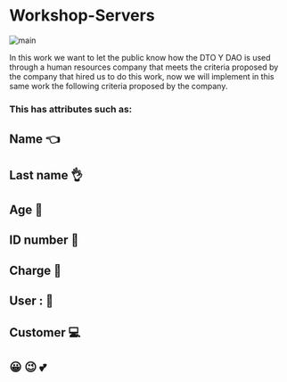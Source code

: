 # Workshop-Servers

![main](https://www.hrconnect.cl/wp-content/uploads/2019/02/1.jpg)

In this work we want to let the public know how the DTO Y DAO is used through a human resources company that meets the criteria proposed by the company that hired us to do this work, now we will implement in this same work the following criteria proposed by the company. 

### This has attributes such as:
## Name :point_left:
## Last name  :ok_hand:
## Age :older_man:
## ID number :date:
## Charge  :construction_worker:
## User : :page_facing_up:
## Customer :computer:
## :grinning: 	:wink: 	:two_hearts:
